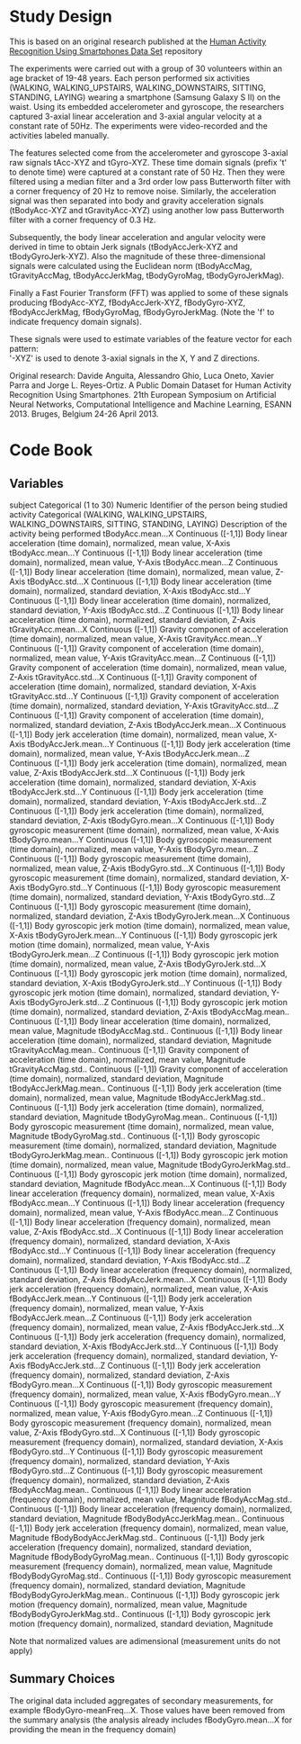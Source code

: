 # Study Design

This is based on an original research published at the [Human Activity Recognition Using Smartphones Data Set](http://archive.ics.uci.edu/ml/datasets/Human+Activity+Recognition+Using+Smartphones) repository

The experiments were carried out with a group of 30 volunteers within an age bracket of 19-48 years. Each person performed six activities (WALKING, WALKING_UPSTAIRS, WALKING_DOWNSTAIRS, SITTING, STANDING, LAYING) wearing a smartphone (Samsung Galaxy S II) on the waist. Using its embedded accelerometer and gyroscope, the researchers captured 3-axial linear acceleration and 3-axial angular velocity at a constant rate of 50Hz. The experiments were video-recorded and the activities labeled manually.

The features selected come from the accelerometer and gyroscope 3-axial raw signals tAcc-XYZ and tGyro-XYZ. These time domain signals (prefix 't' to denote time) were captured at a constant rate of 50 Hz. Then they were filtered using a median filter and a 3rd order low pass Butterworth filter with a corner frequency of 20 Hz to remove noise. Similarly, the acceleration signal was then separated into body and gravity acceleration signals (tBodyAcc-XYZ and tGravityAcc-XYZ) using another low pass Butterworth filter with a corner frequency of 0.3 Hz. 

Subsequently, the body linear acceleration and angular velocity were derived in time to obtain Jerk signals (tBodyAccJerk-XYZ and tBodyGyroJerk-XYZ). Also the magnitude of these three-dimensional signals were calculated using the Euclidean norm (tBodyAccMag, tGravityAccMag, tBodyAccJerkMag, tBodyGyroMag, tBodyGyroJerkMag). 

Finally a Fast Fourier Transform (FFT) was applied to some of these signals producing fBodyAcc-XYZ, fBodyAccJerk-XYZ, fBodyGyro-XYZ, fBodyAccJerkMag, fBodyGyroMag, fBodyGyroJerkMag. (Note the 'f' to indicate frequency domain signals). 

These signals were used to estimate variables of the feature vector for each pattern:  
'-XYZ' is used to denote 3-axial signals in the X, Y and Z directions.

Original research: Davide Anguita, Alessandro Ghio, Luca Oneto, Xavier Parra and Jorge L. Reyes-Ortiz. A Public Domain Dataset for Human Activity Recognition Using Smartphones. 21th European Symposium on Artificial Neural Networks, Computational Intelligence and Machine Learning, ESANN 2013. Bruges, Belgium 24-26 April 2013. 

# Code Book
## Variables

subject	Categorical (1 to 30)	Numeric Identifier of the person being studied
activity	Categorical (WALKING, WALKING_UPSTAIRS, WALKING_DOWNSTAIRS, SITTING, STANDING, LAYING)	Description of the activity being performed
tBodyAcc.mean...X	Continuous ([-1,1])	Body linear acceleration (time domain), normalized, mean value, X-Axis
tBodyAcc.mean...Y	Continuous ([-1,1])	Body linear acceleration (time domain), normalized, mean value, Y-Axis
tBodyAcc.mean...Z	Continuous ([-1,1])	Body linear acceleration (time domain), normalized, mean value, Z-Axis
tBodyAcc.std...X	Continuous ([-1,1])	Body linear acceleration (time domain), normalized, standard deviation, X-Axis
tBodyAcc.std...Y	Continuous ([-1,1])	Body linear acceleration (time domain), normalized, standard deviation, Y-Axis
tBodyAcc.std...Z	Continuous ([-1,1])	Body linear acceleration (time domain), normalized, standard deviation, Z-Axis
tGravityAcc.mean...X	Continuous ([-1,1])	Gravity component of acceleration (time domain), normalized, mean value, X-Axis
tGravityAcc.mean...Y	Continuous ([-1,1])	Gravity component of acceleration (time domain), normalized, mean value, Y-Axis
tGravityAcc.mean...Z	Continuous ([-1,1])	Gravity component of acceleration (time domain), normalized, mean value, Z-Axis
tGravityAcc.std...X	Continuous ([-1,1])	Gravity component of acceleration (time domain), normalized, standard deviation, X-Axis
tGravityAcc.std...Y	Continuous ([-1,1])	Gravity component of acceleration (time domain), normalized, standard deviation, Y-Axis
tGravityAcc.std...Z	Continuous ([-1,1])	Gravity component of acceleration (time domain), normalized, standard deviation, Z-Axis
tBodyAccJerk.mean...X	Continuous ([-1,1])	Body jerk acceleration (time domain), normalized, mean value, X-Axis
tBodyAccJerk.mean...Y	Continuous ([-1,1])	Body jerk acceleration (time domain), normalized, mean value, Y-Axis
tBodyAccJerk.mean...Z	Continuous ([-1,1])	Body jerk acceleration (time domain), normalized, mean value, Z-Axis
tBodyAccJerk.std...X	Continuous ([-1,1])	Body jerk acceleration (time domain), normalized, standard deviation, X-Axis
tBodyAccJerk.std...Y	Continuous ([-1,1])	Body jerk acceleration (time domain), normalized, standard deviation, Y-Axis
tBodyAccJerk.std...Z	Continuous ([-1,1])	Body jerk acceleration (time domain), normalized, standard deviation, Z-Axis
tBodyGyro.mean...X	Continuous ([-1,1])	Body gyroscopic measurement (time domain), normalized, mean value, X-Axis
tBodyGyro.mean...Y	Continuous ([-1,1])	Body gyroscopic measurement (time domain), normalized, mean value, Y-Axis
tBodyGyro.mean...Z	Continuous ([-1,1])	Body gyroscopic measurement (time domain), normalized, mean value, Z-Axis
tBodyGyro.std...X	Continuous ([-1,1])	Body gyroscopic measurement (time domain), normalized, standard deviation, X-Axis
tBodyGyro.std...Y	Continuous ([-1,1])	Body gyroscopic measurement (time domain), normalized, standard deviation, Y-Axis
tBodyGyro.std...Z	Continuous ([-1,1])	Body gyroscopic measurement (time domain), normalized, standard deviation, Z-Axis
tBodyGyroJerk.mean...X	Continuous ([-1,1])	Body gyroscopic jerk motion (time domain), normalized, mean value, X-Axis
tBodyGyroJerk.mean...Y	Continuous ([-1,1])	Body gyroscopic jerk motion (time domain), normalized, mean value, Y-Axis
tBodyGyroJerk.mean...Z	Continuous ([-1,1])	Body gyroscopic jerk motion (time domain), normalized, mean value, Z-Axis
tBodyGyroJerk.std...X	Continuous ([-1,1])	Body gyroscopic jerk motion (time domain), normalized, standard deviation, X-Axis
tBodyGyroJerk.std...Y	Continuous ([-1,1])	Body gyroscopic jerk motion (time domain), normalized, standard deviation, Y-Axis
tBodyGyroJerk.std...Z	Continuous ([-1,1])	Body gyroscopic jerk motion (time domain), normalized, standard deviation, Z-Axis
tBodyAccMag.mean..	Continuous ([-1,1])	Body linear acceleration (time domain), normalized, mean value, Magnitude
tBodyAccMag.std..	Continuous ([-1,1])	Body linear acceleration (time domain), normalized, standard deviation, Magnitude
tGravityAccMag.mean..	Continuous ([-1,1])	Gravity component of acceleration (time domain), normalized, mean value, Magnitude
tGravityAccMag.std..	Continuous ([-1,1])	Gravity component of acceleration (time domain), normalized, standard deviation, Magnitude
tBodyAccJerkMag.mean..	Continuous ([-1,1])	Body jerk acceleration (time domain), normalized, mean value, Magnitude
tBodyAccJerkMag.std..	Continuous ([-1,1])	Body jerk acceleration (time domain), normalized, standard deviation, Magnitude
tBodyGyroMag.mean..	Continuous ([-1,1])	Body gyroscopic measurement (time domain), normalized, mean value, Magnitude
tBodyGyroMag.std..	Continuous ([-1,1])	Body gyroscopic measurement (time domain), normalized, standard deviation, Magnitude
tBodyGyroJerkMag.mean..	Continuous ([-1,1])	Body gyroscopic jerk motion (time domain), normalized, mean value, Magnitude
tBodyGyroJerkMag.std..	Continuous ([-1,1])	Body gyroscopic jerk motion (time domain), normalized, standard deviation, Magnitude
fBodyAcc.mean...X	Continuous ([-1,1])	Body linear acceleration (frequency domain), normalized, mean value, X-Axis
fBodyAcc.mean...Y	Continuous ([-1,1])	Body linear acceleration (frequency domain), normalized, mean value, Y-Axis
fBodyAcc.mean...Z	Continuous ([-1,1])	Body linear acceleration (frequency domain), normalized, mean value, Z-Axis
fBodyAcc.std...X	Continuous ([-1,1])	Body linear acceleration (frequency domain), normalized, standard deviation, X-Axis
fBodyAcc.std...Y	Continuous ([-1,1])	Body linear acceleration (frequency domain), normalized, standard deviation, Y-Axis
fBodyAcc.std...Z	Continuous ([-1,1])	Body linear acceleration (frequency domain), normalized, standard deviation, Z-Axis
fBodyAccJerk.mean...X	Continuous ([-1,1])	Body jerk acceleration (frequency domain), normalized, mean value, X-Axis
fBodyAccJerk.mean...Y	Continuous ([-1,1])	Body jerk acceleration (frequency domain), normalized, mean value, Y-Axis
fBodyAccJerk.mean...Z	Continuous ([-1,1])	Body jerk acceleration (frequency domain), normalized, mean value, Z-Axis
fBodyAccJerk.std...X	Continuous ([-1,1])	Body jerk acceleration (frequency domain), normalized, standard deviation, X-Axis
fBodyAccJerk.std...Y	Continuous ([-1,1])	Body jerk acceleration (frequency domain), normalized, standard deviation, Y-Axis
fBodyAccJerk.std...Z	Continuous ([-1,1])	Body jerk acceleration (frequency domain), normalized, standard deviation, Z-Axis
fBodyGyro.mean...X	Continuous ([-1,1])	Body gyroscopic measurement (frequency domain), normalized, mean value, X-Axis
fBodyGyro.mean...Y	Continuous ([-1,1])	Body gyroscopic measurement (frequency domain), normalized, mean value, Y-Axis
fBodyGyro.mean...Z	Continuous ([-1,1])	Body gyroscopic measurement (frequency domain), normalized, mean value, Z-Axis
fBodyGyro.std...X	Continuous ([-1,1])	Body gyroscopic measurement (frequency domain), normalized, standard deviation, X-Axis
fBodyGyro.std...Y	Continuous ([-1,1])	Body gyroscopic measurement (frequency domain), normalized, standard deviation, Y-Axis
fBodyGyro.std...Z	Continuous ([-1,1])	Body gyroscopic measurement (frequency domain), normalized, standard deviation, Z-Axis
fBodyAccMag.mean..	Continuous ([-1,1])	Body linear acceleration (frequency domain), normalized, mean value, Magnitude
fBodyAccMag.std..	Continuous ([-1,1])	Body linear acceleration (frequency domain), normalized, standard deviation, Magnitude
fBodyBodyAccJerkMag.mean..	Continuous ([-1,1])	Body jerk acceleration (frequency domain), normalized, mean value, Magnitude
fBodyBodyAccJerkMag.std..	Continuous ([-1,1])	Body jerk acceleration (frequency domain), normalized, standard deviation, Magnitude
fBodyBodyGyroMag.mean..	Continuous ([-1,1])	Body gyroscopic measurement (frequency domain), normalized, mean value, Magnitude
fBodyBodyGyroMag.std..	Continuous ([-1,1])	Body gyroscopic measurement (frequency domain), normalized, standard deviation, Magnitude
fBodyBodyGyroJerkMag.mean..	Continuous ([-1,1])	Body gyroscopic jerk motion (frequency domain), normalized, mean value, Magnitude
fBodyBodyGyroJerkMag.std..	Continuous ([-1,1])	Body gyroscopic jerk motion (frequency domain), normalized, standard deviation, Magnitude

Note that normalized values are adimensional (measurement units do not apply)

## Summary Choices
The original data included aggregates of secondary measurements, for example fBodyGyro-meanFreq...X. Those values have been removed from the summary analysis
(the analysis already includes fBodyGyro.mean...X for providing the mean in the frequency domain)
